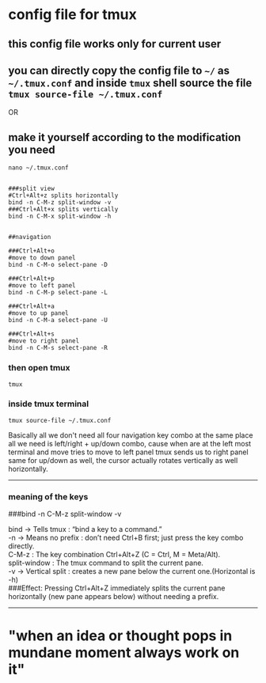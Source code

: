 # config file for tmux 
## this config file works only for current user

## you can directly copy the config file to `~/` as `~/.tmux.conf` and inside `tmux` shell source the file `tmux source-file ~/.tmux.conf` 

OR 

## make it yourself according to the modification you need  
`nano ~/.tmux.conf`

```

###split view                
#Ctrl+Alt+z splits horizontally
bind -n C-M-z split-window -v  
###Ctrl+Alt+x splits vertically
bind -n C-M-x split-window -h   
                                

##navigation 
              
###Ctrl+Alt+o
#move to down panel
bind -n C-M-o select-pane -D
                            
###Ctrl+Alt+p              
#move to left panel        
bind -n C-M-p select-pane -L
                            
###Ctrl+Alt+a                        
#move to up panel                    
bind -n C-M-a select-pane -U           
                                        
###Ctrl+Alt+s                         
#move to right panel                  
bind -n C-M-s select-pane -R           

```

### then open tmux
`tmux`

### inside tmux terminal
`tmux source-file ~/.tmux.conf`

Basically all we don't need all four navigation key combo at the same place all we need is left/right + up/down combo, cause when are at the left most terminal and move tries to move to left panel tmux sends us to right panel same for up/down as well, the cursor actually rotates vertically as well horizontally.





__________________________________________________________________________________________________________________________________
### meaning of the keys
###bind -n C-M-z split-window -v                                                                                                    
                                                                                                                                  
bind   ->	Tells tmux               : “bind a key to a command.”                                                               
-n     -> 	Means no prefix          : don’t need Ctrl+B first; just press the key combo directly.                            
C-M-z	                             : The key combination Ctrl+Alt+Z (C = Ctrl, M = Meta/Alt).                                   
split-window                         :	The tmux command to split the current pane.                                               
-v    ->	Vertical split           : creates a new pane below the current one.(Horizontal is -h)                            
###Effect: Pressing Ctrl+Alt+Z immediately splits the current pane horizontally (new pane appears below) without needing a prefix.  
__________________________________________________________________________________________________________________________________




# "when an idea or thought pops in mundane moment always work on it" 
